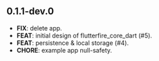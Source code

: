 ## 0.1.1-dev.0

 - **FIX**: delete app.
 - **FEAT**: initial design of flutterfire_core_dart (#5).
 - **FEAT**: persistence & local storage (#4).
 - **CHORE**: example app null-safety.

